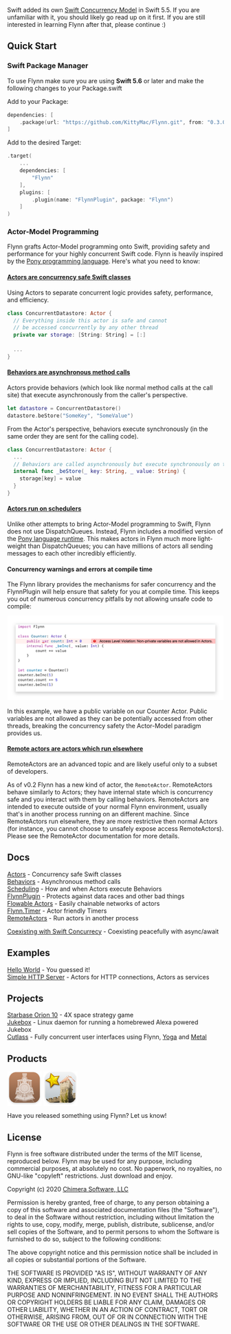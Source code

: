 Swift added its own [Swift Concurrency Model](https://docs.swift.org/swift-book/LanguageGuide/Concurrency.html) in Swift 5.5. If you are unfamiliar with it, you should likely go read up on it first. If you are still interested in learning Flynn after that, please continue :)

## Quick Start

### Swift Package Manager

To use Flynn make sure you are using **Swift 5.6** or later and make the following changes to your Package.swift

Add to your Package:

```swift
dependencies: [
    .package(url: "https://github.com/KittyMac/Flynn.git", from: "0.3.0"),
]
```

Add to the desired Target:

```swift
.target(
	...
	dependencies: [
		"Flynn"
	],
	plugins: [
		.plugin(name: "FlynnPlugin", package: "Flynn")
	]
)
```

### Actor-Model Programming

Flynn grafts Actor-Model programming onto Swift, providing safety and performance for your highly concurrent Swift code.  Flynn is heavily inspired by the [Pony programming language](https://www.ponylang.io). Here's what you need to know:

#### [Actors are concurrency safe Swift classes](docs/ACTOR.md)

Using Actors to separate concurrent logic provides safety, performance, and efficiency.

```swift
class ConcurrentDatastore: Actor {
  // Everything inside this actor is safe and cannot
  // be accessed concurrently by any other thread
  private var storage: [String: String] = [:]
  
  ...
}
```

#### [Behaviors are asynchronous method calls](docs/BEHAVIOR.md)

Actors provide behaviors (which look like normal method calls at the call site) that execute asynchronously from the caller's perspective.

```swift
let datastore = ConcurrentDatastore()
datastore.beStore("SomeKey", "SomeValue")
```

From the Actor's perspective, behaviors execute synchronously (in the same order they are sent for the calling code).

```swift
class ConcurrentDatastore: Actor {
  ...
  // Behaviors are called asynchronously but execute synchronously on the Actor
  internal func _beStore(_ key: String, _ value: String) {
    storage[key] = value
  }
}
```

#### [Actors run on schedulers](docs/SCHEDULER.md)

Unlike other attempts to bring Actor-Model programming to Swift, Flynn does not use DispatchQueues. Instead, Flynn includes a modified version of the [Pony language runtime](https://www.ponylang.io/faq/#runtime). This makes actors in Flynn much more light-weight than DispatchQueues; you can have millions of actors all sending messages to each other incredibly efficiently.

#### Concurrency warnings and errors at compile time

The Flynn library provides the mechanisms for safer concurrency and the FlynnPlugin will help ensure that safety for you at compile time. This keeps you out of numerous concurrency pitfalls by not allowing unsafe code to compile:

![](meta/flynnplugin0.png)

In this example, we have a public variable on our Counter Actor. Public variables are not allowed as they can be potentially accessed from other threads, breaking the concurrency safety the Actor-Model paradigm provides us.

#### [Remote actors are actors which run elsewhere](docs/FLYNNPLUGIN.md)

RemoteActors are an advanced topic and are likely useful only to a subset of developers.  

As of v0.2 Flynn has a new kind of actor, the ```RemoteActor```.  RemoteActors behave similarly to Actors; they have internal state which is concurrency safe and you interact with them by calling behaviors. RemoteActors are intended to execute outside of your normal Flynn environment, usually that's in another process running on an different machine.  Since RemoteActors run elsewhere, they are more restrictive then normal Actors (for instance, you cannot choose to unsafely expose access RemoteActors).  Please see the RemoteActor documentation for more details.

## Docs

[Actors](docs/ACTOR.md) - Concurrency safe Swift classes  
[Behaviors](docs/BEHAVIOR.md) - Asynchronous method calls  
[Scheduling](docs/SCHEDULER.md) - How and when Actors execute Behaviors  
[FlynnPlugin](docs/FLYNNPLUGIN.md) - Protects against data races and other bad things  
[Flowable Actors](docs/FLOWABLE.md) - Easily chainable networks of actors  
[Flynn.Timer](docs/TIMERS.md) - Actor friendly Timers  
[RemoteActors](docs/REMOTEACTOR.md) - Run actors in another process  

[Coexisting with Swift Concurrecy](docs/SWIFTCONCURRENCY.md) - Coexisting peacefully with async/await  

## Examples

[Hello World](Examples/HelloWorld/) - You guessed it!  
[Simple HTTP Server](Examples/SimpleHTTPServer/) - Actors for HTTP connections, Actors as services  

## Projects
[Starbase Orion 10](https://www.starbaseorion.com) - 4X space strategy game  
[Jukebox](https://github.com/KittyMac/jukebox2) - Linux daemon for running a homebrewed Alexa powered Jukebox  
[Cutlass](https://github.com/KittyMac/cutlass) - Fully concurrent user interfaces using Flynn, [Yoga](https://yogalayout.com) and [Metal](https://developer.apple.com/metal/)  

## Products
<a href="https://apps.apple.com/us/app/pointsman/id1447780441" target="_blank"><img align="center" src="meta/pointsman.png" width="80"></a>
<a href="https://apps.apple.com/us/app/mad-kings-steward/id1461873703" target="_blank"><img align="center" src="meta/madsteward.png" width="80"></a>

Have you released something using Flynn? Let us know!

## License

Flynn is free software distributed under the terms of the MIT license, reproduced below. Flynn may be used for any purpose, including commercial purposes, at absolutely no cost. No paperwork, no royalties, no GNU-like "copyleft" restrictions. Just download and enjoy.

Copyright (c) 2020 [Chimera Software, LLC](http://www.chimerasw.com)

Permission is hereby granted, free of charge, to any person obtaining a copy of this software and associated documentation files (the "Software"), to deal in the Software without restriction, including without limitation the rights to use, copy, modify, merge, publish, distribute, sublicense, and/or sell copies of the Software, and to permit persons to whom the Software is furnished to do so, subject to the following conditions:

The above copyright notice and this permission notice shall be included in all copies or substantial portions of the Software.

THE SOFTWARE IS PROVIDED "AS IS", WITHOUT WARRANTY OF ANY KIND, EXPRESS OR IMPLIED, INCLUDING BUT NOT LIMITED TO THE WARRANTIES OF MERCHANTABILITY, FITNESS FOR A PARTICULAR PURPOSE AND NONINFRINGEMENT. IN NO EVENT SHALL THE AUTHORS OR COPYRIGHT HOLDERS BE LIABLE FOR ANY CLAIM, DAMAGES OR OTHER LIABILITY, WHETHER IN AN ACTION OF CONTRACT, TORT OR OTHERWISE, ARISING FROM, OUT OF OR IN CONNECTION WITH THE SOFTWARE OR THE USE OR OTHER DEALINGS IN THE SOFTWARE.

